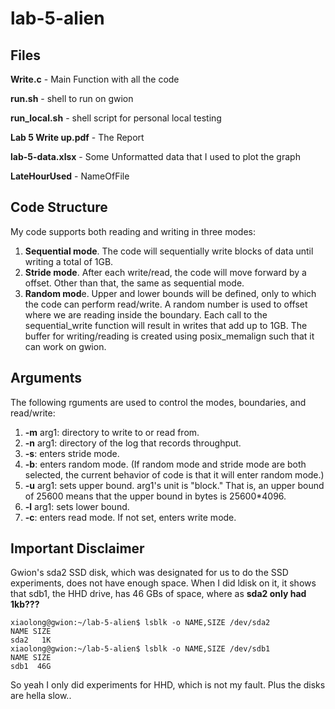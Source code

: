 # lab-5-alien
## Files
**Write.c** - Main Function with all the code

**run.sh** - shell to run on gwion

**run_local.sh** - shell script for personal local testing

**Lab 5 Write up.pdf** - The Report

**lab-5-data.xlsx** - Some Unformatted data that I used to plot the graph

**LateHourUsed** - NameOfFile

## Code Structure
My code supports both reading and writing in three modes:
1. **Sequential mode**. The code will sequentially write blocks of data until writing a total of 1GB.
2. **Stride mode**. After each write/read, the code will move forward by a offset. Other than that, the same as sequential mode.
3. **Random mod**e. Upper and lower bounds will be defined, only to which the code can perform read/write. A random number is used to offset where we are reading inside the boundary.
Each call to the sequential_write function will result in writes that add up to 1GB. The buffer for writing/reading is created using posix_memalign such that it can work on gwion.
## Arguments
The following rguments are used to control the modes, boundaries, and read/write:
1. **-m** arg1: directory to write to or read from.
2. **-n** arg1: directory of the log that records throughput.
3. **-s**: enters stride mode. 
4. **-b**: enters random mode. (If random mode and stride mode are both selected, the current behavior of code is that it will enter random mode.)
5. **-u** arg1: sets upper bound. arg1's unit is "block." That is, an upper bound of 25600 means that the upper bound in bytes is 25600*4096. 
6. **-l** arg1: sets lower bound.
7. **-c**: enters read mode. If not set, enters write mode.
## Important Disclaimer
Gwion's sda2 SSD disk, which was designated for us to do the SSD experiments, does not have enough space. When I did ldisk on it, it shows that sdb1, the HHD drive, has 46 GBs of space, where as **sda2 only had 1kb???**
```
xiaolong@gwion:~/lab-5-alien$ lsblk -o NAME,SIZE /dev/sda2
NAME SIZE
sda2   1K
xiaolong@gwion:~/lab-5-alien$ lsblk -o NAME,SIZE /dev/sdb1
NAME SIZE
sdb1  46G
```
So yeah I only did experiments for HHD, which is not my fault. Plus the disks are hella slow..


